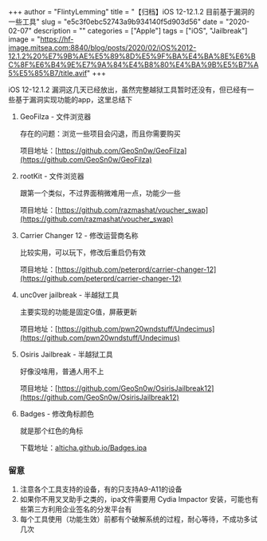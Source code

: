 +++
author = "FlintyLemming"
title = "【归档】iOS 12-12.1.2 目前基于漏洞的一些工具"
slug = "e5c3f0ebc52743a9b934140f5d903d56"
date = "2020-02-07"
description = ""
categories = ["Apple"]
tags = ["iOS", "Jailbreak"]
image = "https://hf-image.mitsea.com:8840/blog/posts/2020/02/iOS%2012-12.1.2%20%E7%9B%AE%E5%89%8D%E5%9F%BA%E4%BA%8E%E6%BC%8F%E6%B4%9E%E7%9A%84%E4%B8%80%E4%BA%9B%E5%B7%A5%E5%85%B7/title.avif"
+++

iOS 12-12.1.2 漏洞这几天已经放出，虽然完整越狱工具暂时还没有，但已经有一些基于漏洞实现功能的app，这里总结下

1. GeoFilza - 文件浏览器
    
    存在的问题：浏览一些项目会闪退，而且你需要购买
    
    项目地址：[https://github.com/GeoSn0w/GeoFilza](https://github.com/GeoSn0w/GeoFilza)
    
2. rootKit - 文件浏览器
    
    跟第一个类似，不过界面稍微难用一点，功能少一些
    
    项目地址：[https://github.com/razmashat/voucher_swap](https://github.com/razmashat/voucher_swap)
    
3. Carrier Changer 12 - 修改运营商名称
    
    比较实用，可以玩下，修改后重启仍有效
    
    项目地址：[https://github.com/peterprd/carrier-changer-12](https://github.com/peterprd/carrier-changer-12)
    
4. unc0ver jailbreak - 半越狱工具
    
    主要实现的功能是固定G值，屏蔽更新
    
    项目地址：[https://github.com/pwn20wndstuff/Undecimus](https://github.com/pwn20wndstuff/Undecimus)
    
5. Osiris Jailbreak - 半越狱工具
    
    好像没啥用，普通人用不上
    
    项目地址：[https://github.com/GeoSn0w/OsirisJailbreak12](https://github.com/GeoSn0w/OsirisJailbreak12)
    
6. Badges - 修改角标颜色
    
    就是那个红色的角标
    
    下载地址：[alticha.github.io/Badges.ipa](http://alticha.github.io/Badges.ipa)
    

### 留意

1. 注意各个工具支持的设备，有的只支持A9-A11的设备
2. 如果你不用叉叉助手之类的，ipa文件需要用 Cydia Impactor 安装，可能也有些第三方利用企业签名的分发平台有
3. 每个工具使用（功能生效）前都有个破解系统的过程，耐心等待，不成功多试几次